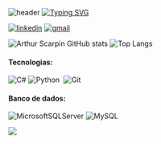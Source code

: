 ![header](https://capsule-render.vercel.app/api?type=Waving&color=00aeff&height=200&section=header&text=Desenvolvedor%20Back-End&fontSize=60&animation=fadeIn)
[![Typing SVG](https://readme-typing-svg.demolab.com?font=Fira+Code&size=30&pause=1000&center=true&vCenter=true&width=1000&lines=Ol%C3%A1%2C+me+chamo+Arthur+Scarpin;Seja+bem-vindo+ao+meu+GitHub)](https://git.io/typing-svg)

[![linkedin](https://img.shields.io/badge/LinkedIn-0077B5?style=for-the-badge&logo=linkedin&logoColor=white)](https://www.linkedin.com/in/dev-arthurscarpin/)
[![gmail](https://img.shields.io/badge/Gmail-D14836?style=for-the-badge&logo=gmail&logoColor=white)](mailto:carvalhoscarpin.dev@gmail.com)

![Arthur Scarpin GitHub stats](https://github-readme-stats.vercel.app/api?username=arthurscarpin-dev&show_icons=true&theme=algolia)
![Top Langs](https://github-readme-stats.vercel.app/api/top-langs/?username=arthurscarpin-dev&layout=compact&theme=algolia)


#### Tecnologias:
![C#](https://img.shields.io/badge/c%23-%23239120.svg?style=for-the-badge&logo=csharp&logoColor=white)
![Python](https://img.shields.io/badge/Python-14354C?style=for-the-badge&logo=python&logoColor=white)&nbsp;
![Git](https://img.shields.io/badge/GIT-E44C30?style=for-the-badge&logo=git&logoColor=white)&nbsp;

#### Banco de dados:

![MicrosoftSQLServer](https://img.shields.io/badge/Microsoft%20SQL%20Server-CC2927?style=for-the-badge&logo=microsoft%20sql%20server&logoColor=white) 
![MySQL](https://img.shields.io/badge/mysql-%2300000f.svg?style=for-the-badge&logo=mysql&logoColor=white) 
  
<img src="https://capsule-render.vercel.app/api?type=waving&color=00aeff&height=120&section=footer"/>
